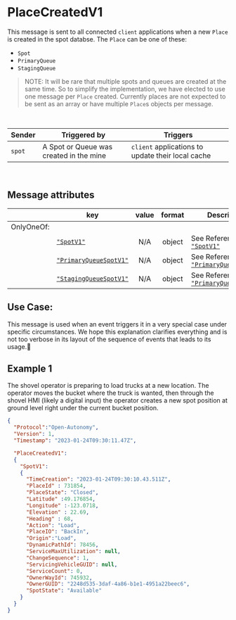 # PlaceCreatedV1
This message is sent to all connected `client` applications when a new `Place` is created in the spot databse.  The `Place` can be one of these:
- `Spot`
- `PrimaryQueue`
- `StagingQueue`

>NOTE: It will be rare that multiple spots and queues are created at the same time.  So to simplify the implementation, we have elected to use one message per `Place` created.  Currently places are not expected to be sent as an array or have multiple `Place`s objects per message.

<br>

|Sender| Triggered by | Triggers|
|---|---|---|
| `spot` | A Spot or Queue was created in the mine| `client` applications to update their local cache|

<br>

## Message attributes
||key |value |format | Description|
|---|---|:---:|:---:|---|
|OnlyOneOf:||||
||[`"SpotV1"`](class_PlaceV1.md#spotv1)|N/A|object| See Reference [`"SpotV1"`](class_PlaceV1.md#spotv1)|
||[`"PrimaryQueueSpotV1"`](class_PlaceV1.md#primaryqueuespotv1)|N/A|object| See Reference [`"PrimaryQueueSpotV1"`](class_PlaceV1.md#primaryqueuespotv1)|
||[`"StagingQueueSpotV1"`](class_PlaceV1.md#queuestagespotv1)|N/A|object| See Reference [`"PrimaryQueueSpotV1"`](class_PlaceV1.md#queuestagespotv1)|


## Use Case:
This message is used when an event triggers it in a very special case under specific circumstances.  We hope this explanation clarifies everything and is not too verbose in its layout of the sequence of events that leads to its usage.🤔

## Example 1
The shovel operator is preparing to load trucks at a new location.  The operator moves the bucket where the truck is wanted, then through the shovel HMI (likely a digital input) the operator creates a new spot position at ground level right under the current bucket position.
```json
{
  "Protocol":"Open-Autonomy",
  "Version": 1,
  "Timestamp": "2023-01-24T09:30:11.47Z",

  "PlaceCreatedV1":
  {
    "SpotV1":
    {
      "TimeCreation": "2023-01-24T09:30:10.43.511Z",
      "PlaceId" : 731854,
      "PlaceState": "Closed",
      "Latitude" :49.176854,
      "Longitude" :-123.0718,
      "Elevation" : 22.69,
      "Heading" : 68,
      "Action": "Load",
      "PlaceIO": "BackIn",
      "Origin":"Load",    
      "DynamicPathId": 78456,
      "ServiceMaxUtilization": null,
      "ChangeSequence": 1,
      "ServicingVehicleGUID": null,
      "ServiceCount": 0,
      "OwnerWayId": 745932,
      "OwnerGUID": "2248d535-3daf-4a86-b1e1-4951a22beec6",
      "SpotState": "Available"
    }
  }
}
```
